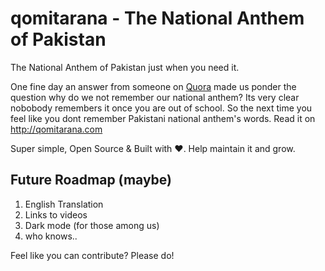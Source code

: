 # qomitarana - The National Anthem of Pakistan
The National Anthem of Pakistan just when you need it. 

One fine day an answer from someone on [Quora](https://qr.ae/pGV5uZ) made us ponder the question why do we not remember our national anthem?
Its very clear nobobody remembers it once you are out of school. So the next time you feel like you dont remember Pakistani national anthem's words. Read it on http://qomitarana.com

Super simple, Open Source & Built with ❤️. Help maintain it and grow.


## Future Roadmap (maybe)
1. English Translation
2. Links to videos
3. Dark mode (for those among us)
4. who knows..


Feel like you can contribute? Please do!

